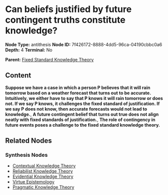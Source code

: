 # Can beliefs justified by future contingent truths constitute knowledge?

**Node Type:** antithesis
**Node ID:** 7f426172-8888-4dd5-96ca-04190cbbc0a6
**Depth:** 4
**Terminal:** No

**Parent:** [Fixed Standard Knowledge Theory](fixed-standard-knowledge-theory-synthesis-b5f2947a-eee2-433a-bc8b-80e1ce1b8ac5.md)

## Content

**Suppose we have a case in which a person P believes that it will rain tomorrow based on a weather forecast that turns out to be accurate. Intuitively, we either have to say that P knows it will rain tomorrow or does not. If we say P knows, it challenges the fixed standard of justification. If we say P does not know, then accurate forecasts would not lead to knowledge.**, **A future contingent belief that turns out true does not align neatly with fixed standards of justification.**, **The role of contingency in future events poses a challenge to the fixed standard knowledge theory.**

## Related Nodes

### Synthesis Nodes

- [Contextual Knowledge Theory](contextual-knowledge-theory-synthesis-f119bbd2-33f0-40e5-b434-55490b3fe1ad.md)
- [Reliabilist Knowledge Theory](reliabilist-knowledge-theory-synthesis-010b7fe2-e2e3-46c9-ad9e-e77dbb365716.md)
- [Evidential Knowledge Theory](evidential-knowledge-theory-synthesis-33de0073-c456-47df-b2b2-b1fdbd72debf.md)
- [Virtue Epistemology](virtue-epistemology-synthesis-90d54c39-f088-4947-83c5-c1fb550e0a98.md)
- [Pragmatic Knowledge Theory](pragmatic-knowledge-theory-synthesis-b25ae231-c1f0-45bd-b3fa-ceddcd6a3c75.md)
